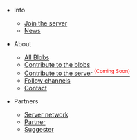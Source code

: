 * Info
  * [Join the server](join-server.md)
  * [News](news.md)

* About
  * [All Blobs](all-blobs.md)
  * [Contribute to the blobs](contribute_blobs.md)
  * [Contribute to the server <sup style="color:red">(Coming Soon)<sup>](contribute_server.md)
  * [Follow channels](follow.md)
  * [Contact](contact.md)

* Partners
  * [Server network](network.md)
  * [Partner](partner.md)
  * [Suggester](suggester.md)
